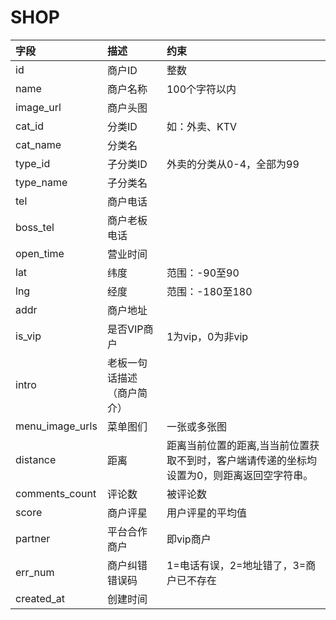 # SHOP

| 字段 | 描述 | 约束 |
:-----|:-----|:----|
id| 商户ID | 整数
name| 商户名称 | 100个字符以内
image_url| 商户头图 |
cat_id| 分类ID | 如：外卖、KTV
cat_name| 分类名 |
type_id| 子分类ID | 外卖的分类从0-4，全部为99
type_name| 子分类名 |
tel| 商户电话 | 
boss_tel| 商户老板电话 |
open_time| 营业时间 |
lat| 纬度 | 范围：-90至90
lng| 经度 | 范围：-180至180
addr| 商户地址 |
is_vip| 是否VIP商户 | 1为vip，0为非vip
intro| 老板一句话描述（商户简介） | 
menu_image_urls| 菜单图们 | 一张或多张图
distance| 距离 | 距离当前位置的距离,当当前位置获取不到时，客户端请传递的坐标均设置为0，则距离返回空字符串。
comments_count | 评论数 | 被评论数
score| 商户评星 | 用户评星的平均值
partner | 平台合作商户 | 即vip商户
err_num | 商户纠错错误码 | 1=电话有误，2=地址错了，3=商户已不存在
created_at | 创建时间 | 